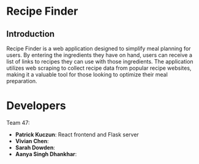 # Recipe Finder
## Introduction

Recipe Finder is a web application designed to simplify meal planning for users. By entering the ingredients they have on hand, users can receive a list of links to recipes they can use with those ingredients. The application utilizes web scraping to collect recipe data from popular recipe websites, making it a valuable tool for those looking to optimize their meal preparation.

# Developers
Team 47:
- **Patrick Kuczun**: React frontend and Flask server
- **Vivian Chen**:
-  **Sarah Dowden**:
-  **Aanya Singh Dhankhar**: 




